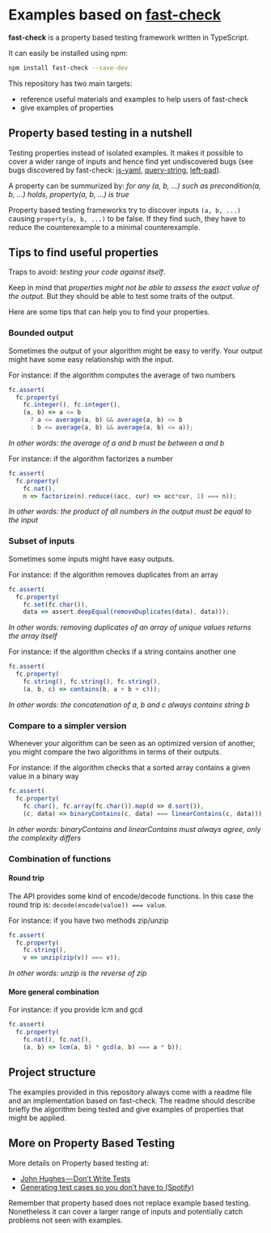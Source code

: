 # Examples based on [fast-check](https://github.com/dubzzz/fast-check)

**fast-check** is a property based testing framework written in TypeScript.

It can easily be installed using npm:

```bash
npm install fast-check --save-dev
```

This repository has two main targets:
- reference useful materials and examples to help users of fast-check
- give examples of properties

## Property based testing in a nutshell

Testing properties instead of isolated examples.
It makes it possible to cover a wider range of inputs and hence find yet undiscovered bugs (see bugs discovered by fast-check: [js-yaml](https://github.com/nodeca/js-yaml/pull/398), [query-string](https://github.com/sindresorhus/query-string/pull/138), [left-pad](https://github.com/stevemao/left-pad/issues/58)).

A property can be summurized by: *for any (a, b, ...) such as precondition(a, b, ...) holds, property(a, b, ...) is true*

Property based testing frameworks try to discover inputs `(a, b, ...)` causing `property(a, b, ...)` to be false. If they find such, they have to reduce the counterexample to a minimal counterexample.

## Tips to find useful properties

Traps to avoid: *testing your code against itself*.

Keep in mind that *properties might not be able to assess the exact value of the output*. But they should be able to test some traits of the output.

Here are some tips that can help you to find your properties.

### Bounded output

Sometimes the output of your algorithm might be easy to verify.
Your output might have some easy relationship with the input.

For instance: if the algorithm computes the average of two numbers
```js
fc.assert(
  fc.property(
    fc.integer(), fc.integer(),
    (a, b) => a <= b
      ? a <= average(a, b) && average(a, b) <= b
      : b <= average(a, b) && average(a, b) <= a));
```

*In other words: the average of a and b must be between a and b*

For instance: if the algorithm factorizes a number
```js
fc.assert(
  fc.property(
    fc.nat(),
    n => factorize(n).reduce((acc, cur) => acc*cur, 1) === n));
```

*In other words: the product of all numbers in the output must be equal to the input*

### Subset of inputs

Sometimes some inputs might have easy outputs.

For instance: if the algorithm removes duplicates from an array
```js
fc.assert(
  fc.property(
    fc.set(fc.char()),
    data => assert.deepEqual(removeDuplicates(data), data)));
```

*In other words: removing duplicates of an array of unique values returns the array itself*

For instance: if the algorithm checks if a string contains another one
```js
fc.assert(
  fc.property(
    fc.string(), fc.string(), fc.string(),
    (a, b, c) => contains(b, a + b + c)));
```

*In other words: the concatenation of a, b and c always contains string b*

### Compare to a simpler version

Whenever your algorithm can be seen as an optimized version of another, you might compare the two algorithms in terms of their outputs.

For instance: if the algorithm checks that a sorted array contains a given value in a binary way
```js
fc.assert(
  fc.property(
    fc.char(), fc.array(fc.char()).map(d => d.sort()),
    (c, data) => binaryContains(c, data) === linearContains(c, data)));
```

*In other words: binaryContains and linearContains must always agree, only the complexity differs*

### Combination of functions

#### Round trip

The API provides some kind of encode/decode functions. In this case the round trip is: `decode(encode(value)) === value`.

For instance: if you have two methods zip/unzip
```js
fc.assert(
  fc.property(
    fc.string(),
    v => unzip(zip(v)) === v));
```

*In other words: unzip is the reverse of zip*

#### More general combination

For instance: if you provide lcm and gcd
```js
fc.assert(
  fc.property(
    fc.nat(), fc.nat(),
    (a, b) => lcm(a, b) * gcd(a, b) === a * b));
```

## Project structure

The examples provided in this repository always come with a readme file and an implementation based on fast-check. The readme should describe briefly the algorithm being tested and give examples of properties that might be applied.

## More on Property Based Testing

More details on Property based testing at:
- [John Hughes — Don’t Write Tests](https://www.youtube.com/watch?v=hXnS_Xjwk2Y)
- [Generating test cases so you don’t have to (Spotify)](https://labs.spotify.com/2015/06/25/rapid-check/)

Remember that property based does not replace example based testing.
Nonetheless it can cover a larger range of inputs and potentially catch problems not seen with examples.
